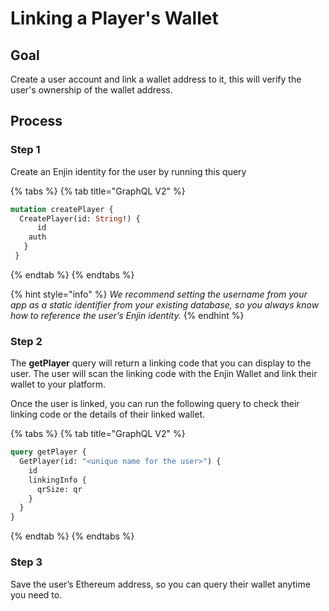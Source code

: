 # Linking a Player's Wallet

## Goal

Create a user account and link a wallet address to it, this will verify the user's ownership of the wallet address.

## Process

### **Step 1**

Create an Enjin identity for the user by running this query

{% tabs %}
{% tab title="GraphQL V2" %}
```graphql
mutation createPlayer {
  CreatePlayer(id: String!) {
      id
    auth
   }
 }
```
{% endtab %}
{% endtabs %}

{% hint style="info" %}
_We recommend setting the username from your app as a static identifier from your existing database, so you always know how to reference the user’s Enjin identity._
{% endhint %}

### **Step 2**

The **getPlayer** query will return a linking code that you can display to the user. The user will scan the linking code with the Enjin Wallet and link their wallet to your platform.

Once the user is linked, you can run the following query to check their linking code or the details of their linked wallet.

{% tabs %}
{% tab title="GraphQL V2" %}
```graphql
query getPlayer {
  GetPlayer(id: "<unique name for the user>") {
    id
    linkingInfo {
      qrSize: qr
    }
  }
}

```
{% endtab %}
{% endtabs %}

### **Step 3**

Save the user’s Ethereum address, so you can query their wallet anytime you need to.
